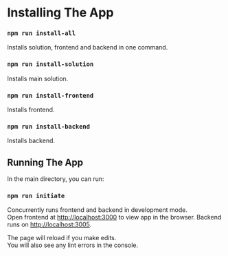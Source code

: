 # Installing The App

### `npm run install-all`

Installs solution, frontend and backend in one command.

### `npm run install-solution`

Installs main solution.

### `npm run install-frontend`

Installs frontend.

### `npm run install-backend`

Installs backend.

## Running The App

In the main directory, you can run:

### `npm run initiate`

Concurrently runs frontend and backend in development mode.<br>
Open frontend at [http://localhost:3000](http://localhost:3000) to view app in the browser.
Backend runs on [http://localhost:3005](http://localhost:3005).

The page will reload if you make edits.<br>
You will also see any lint errors in the console.
